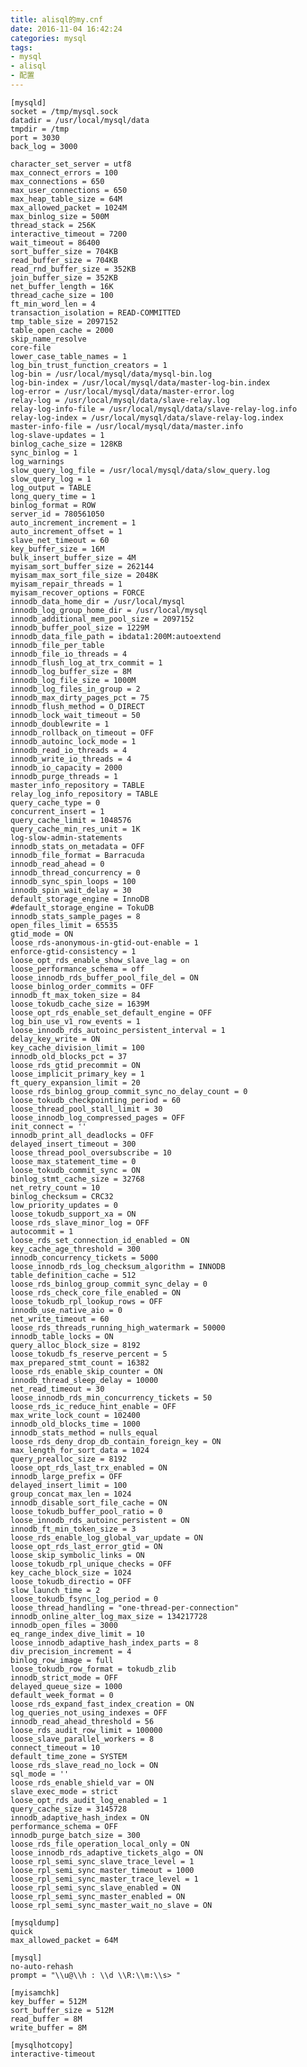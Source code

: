 ```yaml
---
title: alisql的my.cnf
date: 2016-11-04 16:42:24
categories: mysql
tags:
- mysql
- alisql
- 配置
---
```


	
	
	[mysqld]
	socket = /tmp/mysql.sock
	datadir = /usr/local/mysql/data
	tmpdir = /tmp
	port = 3030
	back_log = 3000
<!--more-->
	character_set_server = utf8
	max_connect_errors = 100
	max_connections = 650
	max_user_connections = 650
	max_heap_table_size = 64M
	max_allowed_packet = 1024M
	max_binlog_size = 500M
	thread_stack = 256K
	interactive_timeout = 7200
	wait_timeout = 86400
	sort_buffer_size = 704KB
	read_buffer_size = 704KB
	read_rnd_buffer_size = 352KB
	join_buffer_size = 352KB
	net_buffer_length = 16K
	thread_cache_size = 100
	ft_min_word_len = 4
	transaction_isolation = READ-COMMITTED
	tmp_table_size = 2097152
	table_open_cache = 2000
	skip_name_resolve
	core-file
	lower_case_table_names = 1
	log_bin_trust_function_creators = 1
	log-bin = /usr/local/mysql/data/mysql-bin.log
	log-bin-index = /usr/local/mysql/data/master-log-bin.index
	log-error = /usr/local/mysql/data/master-error.log
	relay-log = /usr/local/mysql/data/slave-relay.log
	relay-log-info-file = /usr/local/mysql/data/slave-relay-log.info
	relay-log-index = /usr/local/mysql/data/slave-relay-log.index
	master-info-file = /usr/local/mysql/data/master.info
	log-slave-updates = 1
	binlog_cache_size = 128KB
	sync_binlog = 1
	log_warnings
	slow_query_log_file = /usr/local/mysql/data/slow_query.log
	slow_query_log = 1
	log_output = TABLE
	long_query_time = 1
	binlog_format = ROW
	server_id = 780561050
	auto_increment_increment = 1
	auto_increment_offset = 1
	slave_net_timeout = 60
	key_buffer_size = 16M
	bulk_insert_buffer_size = 4M
	myisam_sort_buffer_size = 262144
	myisam_max_sort_file_size = 2048K
	myisam_repair_threads = 1
	myisam_recover_options = FORCE
	innodb_data_home_dir = /usr/local/mysql
	innodb_log_group_home_dir = /usr/local/mysql
	innodb_additional_mem_pool_size = 2097152
	innodb_buffer_pool_size = 1229M
	innodb_data_file_path = ibdata1:200M:autoextend
	innodb_file_per_table
	innodb_file_io_threads = 4
	innodb_flush_log_at_trx_commit = 1
	innodb_log_buffer_size = 8M
	innodb_log_file_size = 1000M
	innodb_log_files_in_group = 2
	innodb_max_dirty_pages_pct = 75
	innodb_flush_method = O_DIRECT
	innodb_lock_wait_timeout = 50
	innodb_doublewrite = 1
	innodb_rollback_on_timeout = OFF
	innodb_autoinc_lock_mode = 1
	innodb_read_io_threads = 4
	innodb_write_io_threads = 4
	innodb_io_capacity = 2000
	innodb_purge_threads = 1
	master_info_repository = TABLE
	relay_log_info_repository = TABLE
	query_cache_type = 0
	concurrent_insert = 1
	query_cache_limit = 1048576
	query_cache_min_res_unit = 1K
	log-slow-admin-statements
	innodb_stats_on_metadata = OFF
	innodb_file_format = Barracuda
	innodb_read_ahead = 0
	innodb_thread_concurrency = 0
	innodb_sync_spin_loops = 100
	innodb_spin_wait_delay = 30
	default_storage_engine = InnoDB
	#default_storage_engine = TokuDB
	innodb_stats_sample_pages = 8
	open_files_limit = 65535
	gtid_mode = ON
	loose_rds-anonymous-in-gtid-out-enable = 1
	enforce-gtid-consistency = 1
	loose_opt_rds_enable_show_slave_lag = on
	loose_performance_schema = off
	loose_innodb_rds_buffer_pool_file_del = ON
	loose_binlog_order_commits = OFF
	innodb_ft_max_token_size = 84
	loose_tokudb_cache_size = 1639M
	loose_opt_rds_enable_set_default_engine = OFF
	log_bin_use_v1_row_events = 1
	loose_innodb_rds_autoinc_persistent_interval = 1
	delay_key_write = ON
	key_cache_division_limit = 100
	innodb_old_blocks_pct = 37
	loose_rds_gtid_precommit = ON
	loose_implicit_primary_key = 1
	ft_query_expansion_limit = 20
	loose_rds_binlog_group_commit_sync_no_delay_count = 0
	loose_tokudb_checkpointing_period = 60
	loose_thread_pool_stall_limit = 30
	loose_innodb_log_compressed_pages = OFF
	init_connect = ''
	innodb_print_all_deadlocks = OFF
	delayed_insert_timeout = 300
	loose_thread_pool_oversubscribe = 10
	loose_max_statement_time = 0
	loose_tokudb_commit_sync = ON
	binlog_stmt_cache_size = 32768
	net_retry_count = 10
	binlog_checksum = CRC32
	low_priority_updates = 0
	loose_tokudb_support_xa = ON
	loose_rds_slave_minor_log = OFF
	autocommit = 1
	loose_rds_set_connection_id_enabled = ON
	key_cache_age_threshold = 300
	innodb_concurrency_tickets = 5000
	loose_innodb_rds_log_checksum_algorithm = INNODB
	table_definition_cache = 512
	loose_rds_binlog_group_commit_sync_delay = 0
	loose_rds_check_core_file_enabled = ON
	loose_tokudb_rpl_lookup_rows = OFF
	innodb_use_native_aio = 0
	net_write_timeout = 60
	loose_rds_threads_running_high_watermark = 50000
	innodb_table_locks = ON
	query_alloc_block_size = 8192
	loose_tokudb_fs_reserve_percent = 5
	max_prepared_stmt_count = 16382
	loose_rds_enable_skip_counter = ON
	innodb_thread_sleep_delay = 10000
	net_read_timeout = 30
	loose_innodb_rds_min_concurrency_tickets = 50
	loose_rds_ic_reduce_hint_enable = OFF
	max_write_lock_count = 102400
	innodb_old_blocks_time = 1000
	innodb_stats_method = nulls_equal
	loose_rds_deny_drop_db_contain_foreign_key = ON
	max_length_for_sort_data = 1024
	query_prealloc_size = 8192
	loose_opt_rds_last_trx_enabled = ON
	innodb_large_prefix = OFF
	delayed_insert_limit = 100
	group_concat_max_len = 1024
	innodb_disable_sort_file_cache = ON
	loose_tokudb_buffer_pool_ratio = 0
	loose_innodb_rds_autoinc_persistent = ON
	innodb_ft_min_token_size = 3
	loose_rds_enable_log_global_var_update = ON
	loose_opt_rds_last_error_gtid = ON
	loose_skip_symbolic_links = ON
	loose_tokudb_rpl_unique_checks = OFF
	key_cache_block_size = 1024
	loose_tokudb_directio = OFF
	slow_launch_time = 2
	loose_tokudb_fsync_log_period = 0
	loose_thread_handling = "one-thread-per-connection"
	innodb_online_alter_log_max_size = 134217728
	innodb_open_files = 3000
	eq_range_index_dive_limit = 10
	loose_innodb_adaptive_hash_index_parts = 8
	div_precision_increment = 4
	binlog_row_image = full
	loose_tokudb_row_format = tokudb_zlib
	innodb_strict_mode = OFF
	delayed_queue_size = 1000
	default_week_format = 0
	loose_rds_expand_fast_index_creation = ON
	log_queries_not_using_indexes = OFF
	innodb_read_ahead_threshold = 56
	loose_rds_audit_row_limit = 100000
	loose_slave_parallel_workers = 8
	connect_timeout = 10
	default_time_zone = SYSTEM
	loose_rds_slave_read_no_lock = ON
	sql_mode = ''
	loose_rds_enable_shield_var = ON
	slave_exec_mode = strict
	loose_opt_rds_audit_log_enabled = 1
	query_cache_size = 3145728
	innodb_adaptive_hash_index = ON
	performance_schema = OFF
	innodb_purge_batch_size = 300
	loose_rds_file_operation_local_only = ON
	loose_innodb_rds_adaptive_tickets_algo = ON
	loose_rpl_semi_sync_slave_trace_level = 1
	loose_rpl_semi_sync_master_timeout = 1000
	loose_rpl_semi_sync_master_trace_level = 1
	loose_rpl_semi_sync_slave_enabled = ON
	loose_rpl_semi_sync_master_enabled = ON
	loose_rpl_semi_sync_master_wait_no_slave = ON

	[mysqldump]
	quick
	max_allowed_packet = 64M

	[mysql]
	no-auto-rehash
	prompt = "\\u@\\h : \\d \\R:\\m:\\s> "

	[myisamchk]
	key_buffer = 512M
	sort_buffer_size = 512M
	read_buffer = 8M
	write_buffer = 8M

	[mysqlhotcopy]
	interactive-timeout
